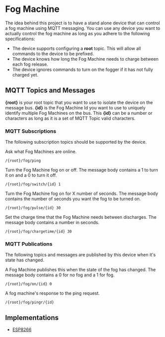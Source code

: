 # Fog Machine
The idea behind this project is to have a stand alone device that can control a fog machine using MQTT messaging.  You can use any device you want 
to actually control the fog machine as long as you adhere to the following specifications: 

* The device supports configuring a **root** topic.  This will allow all commands to the device to be prefixed.
* The device knows how long the Fog Machine needs to charge between each fog release.
* The device ignores commands to turn on the fogger if it has not fully charged yet.

## MQTT Topics and Messages

**{root}** is your root topic that you want to use to isolate the device on the message bus. 
**{id}** is the Fog Machine Id you want to use to uniquely identify multiple Fog Machines on the bus.  This **{id}** can be a number or characters as long as it is a set of MQTT Topic valid characters.

### MQTT Subscriptions
The following subscription topics should be supported by the device.  

Ask what Fog Machines are online.  
```
/{root}/fog/ping
```

Turn the Fog Machine fog on or off.  The message body contains a 1 to turn it on and a 0 to turn it off.  
```
/{root}/fog/switch/{id} 1
```

Turn the Fog Machine fog on for X number of seconds.  The message body contains the number of seconds you want the fog to be turned on.    
```
/{root}/fog/pulse/{id} 30
```

Set the charge time that the Fog Machine needs between discharges.  The message body contains a number in seconds.  
```
/{root}/fog/chargetime/{id} 30
```

### MQTT Publications
The following topics and messages are published by this device when it's state has changed.

A Fog Machine publishes this when the state of the fog has changed.  The message body contains a 0 for no fog and a 1 for fog.
```
/{root}/fog/on/{id} 0 
```

A fog machine's response to the ping request.
```
/{root}/fog/pingr/{id} 
```

## Implementations 
* [ESP8266](ESP8266/)

